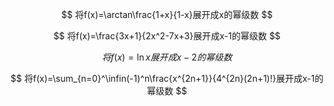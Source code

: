 $$
将f(x)=\arctan\frac{1+x}{1-x}展开成x的幂级数
$$

$$
将f(x)=\frac{3x+1}{2x^2-7x+3}展开成x-1的幂级数
$$

$$
将f(x)=\ln x展开成x-2的幂级数
$$

$$
将f(x)=\sum_{n=0}^\infin(-1)^n\frac{x^{2n+1}}{4^{2n}(2n+1)!}展开成x-1的幂级数
$$
